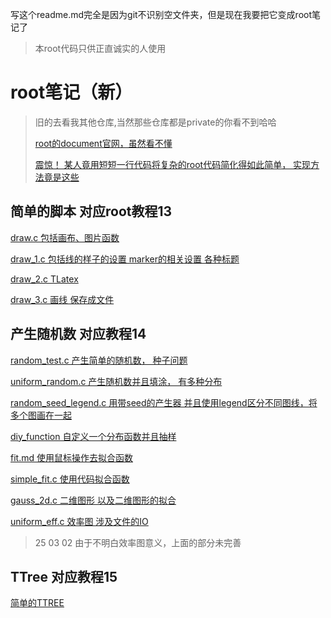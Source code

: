 写这个readme.md完全是因为git不识别空文件夹，但是现在我要把它变成root笔记了

> 本root代码只供正直诚实的人使用

# root笔记（新）
> 旧的去看我其他仓库,当然那些仓库都是private的你看不到哈哈
> 
> [root的document官网，虽然看不懂](https://root.cern/doc/v632/)
> 
> [震惊！ 某人竟用短短一行代码将复杂的root代码简化得如此简单， 实现方法竟是这些](./XQY_Utils.h)

## 简单的脚本 对应root教程13
[draw.c 包括画布、图片函数](./simple_script/draw.c)

[draw_1.c 包括线的样子的设置 marker的相关设置 各种标题](./simple_script/draw_1.c)

[draw_2.c TLatex](./simple_script/draw_2.c)

[draw_3.c 画线 保存成文件](./simple_script/draw_3.c)

## 产生随机数 对应教程14
[random_test.c 产生简单的随机数， 种子问题](./rootTutorial14/random_test.c)

[uniform_random.c 产生随机数并且填涂， 有多种分布](./rootTutorial14/uniform_random.c)

[random_seed_legend.c 用带seed的产生器 并且使用legend区分不同图线，将多个图画在一起](./rootTutorial14/random_seed_legend.c)

[diy_function 自定义一个分布函数并且抽样](./rootTutorial14/diy_function.c)

[fit.md 使用鼠标操作去拟合函数](./rootTutorial14/fit.md)

[simple_fit.c 使用代码拟合函数](./rootTutorial14/simple_fit.c)

[gauss_2d.c 二维图形 以及二维图形的拟合](./rootTutorial14/gauss_2d.c)

[uniform_eff.c 效率图 涉及文件的IO](./rootTutorial14/uniform_eff.c)
> 25 03 02 由于不明白效率图意义，上面的部分未完善

## TTree 对应教程15

[简单的TTREE](./RootTutorial15/simple_TTree/)

